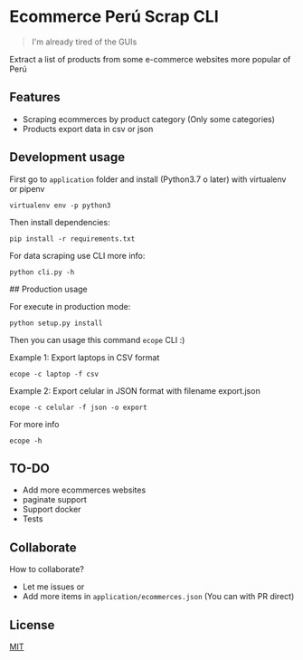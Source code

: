 # Ecommerce Perú Scrap CLI
> I'm already tired of the GUIs

Extract a list of products from some e-commerce websites more popular of Perú

## Features
- Scraping ecommerces by product category (Only some categories)
- Products export data in csv or json 

## Development usage 

First go to `application` folder and install (Python3.7 o later) with virtualenv or pipenv

`virtualenv env -p python3`

Then install dependencies:

` pip install -r requirements.txt `

For data scraping use CLI more info:

`python cli.py -h` 


## Production usage 

For execute in production mode:

`python setup.py install`

Then you can usage this command `ecope` CLI :) 

Example 1: Export laptops in CSV format 

`ecope -c laptop -f csv`

Example 2: Export celular in JSON format with filename export.json

`ecope -c celular -f json -o export`

For more info

`ecope -h` 

## TO-DO
* Add more ecommerces websites
* paginate support 
* Support docker
* Tests


## Collaborate

How to collaborate?

* Let me issues or 
* Add more items in `application/ecommerces.json` (You can with PR direct)


## License
[MIT](LICENCE.txt)